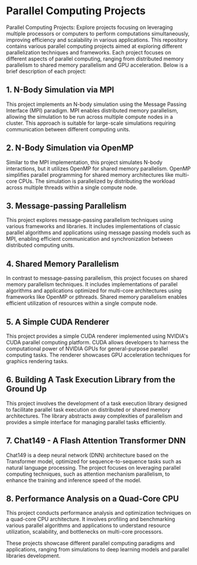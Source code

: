 # Parallel Computing Projects
Parallel Computing Projects: Explore projects focusing on leveraging multiple processors or computers to perform computations simultaneously, improving efficiency and scalability in various applications.
This repository contains various parallel computing projects aimed at exploring different parallelization techniques and frameworks. Each project focuses on different aspects of parallel computing, ranging from distributed memory parallelism to shared memory parallelism and GPU acceleration. Below is a brief description of each project:

## 1. N-Body Simulation via MPI
This project implements an N-body simulation using the Message Passing Interface (MPI) paradigm. MPI enables distributed memory parallelism, allowing the simulation to be run across multiple compute nodes in a cluster. This approach is suitable for large-scale simulations requiring communication between different computing units.

## 2. N-Body Simulation via OpenMP
Similar to the MPI implementation, this project simulates N-body interactions, but it utilizes OpenMP for shared memory parallelism. OpenMP simplifies parallel programming for shared memory architectures like multi-core CPUs. The simulation is parallelized by distributing the workload across multiple threads within a single compute node.

## 3. Message-passing Parallelism
This project explores message-passing parallelism techniques using various frameworks and libraries. It includes implementations of classic parallel algorithms and applications using message passing models such as MPI, enabling efficient communication and synchronization between distributed computing units.

## 4. Shared Memory Parallelism
In contrast to message-passing parallelism, this project focuses on shared memory parallelism techniques. It includes implementations of parallel algorithms and applications optimized for multi-core architectures using frameworks like OpenMP or pthreads. Shared memory parallelism enables efficient utilization of resources within a single compute node.

## 5. A Simple CUDA Renderer
This project provides a simple CUDA renderer implemented using NVIDIA's CUDA parallel computing platform. CUDA allows developers to harness the computational power of NVIDIA GPUs for general-purpose parallel computing tasks. The renderer showcases GPU acceleration techniques for graphics rendering tasks.

## 6. Building A Task Execution Library from the Ground Up
This project involves the development of a task execution library designed to facilitate parallel task execution on distributed or shared memory architectures. The library abstracts away complexities of parallelism and provides a simple interface for managing parallel tasks efficiently.

## 7. Chat149 - A Flash Attention Transformer DNN
Chat149 is a deep neural network (DNN) architecture based on the Transformer model, optimized for sequence-to-sequence tasks such as natural language processing. The project focuses on leveraging parallel computing techniques, such as attention mechanism parallelism, to enhance the training and inference speed of the model.

## 8. Performance Analysis on a Quad-Core CPU
This project conducts performance analysis and optimization techniques on a quad-core CPU architecture. It involves profiling and benchmarking various parallel algorithms and applications to understand resource utilization, scalability, and bottlenecks on multi-core processors.

These projects showcase different parallel computing paradigms and applications, ranging from simulations to deep learning models and parallel libraries development.
